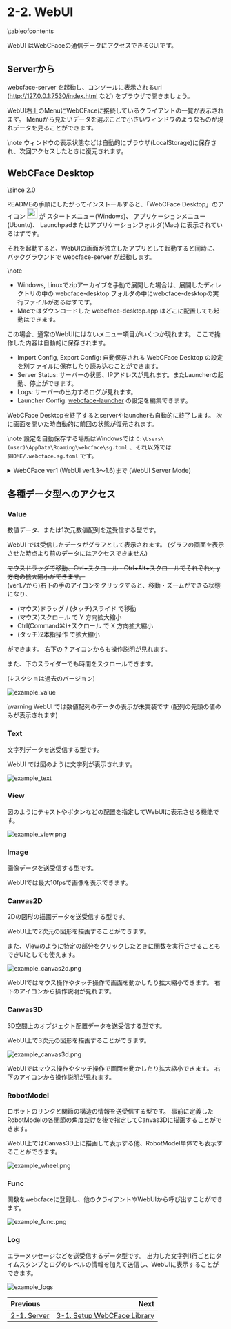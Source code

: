 # 2-2. WebUI

\tableofcontents

WebUI はWebCFaceの通信データにアクセスできるGUIです。

## Serverから

webcface-server を起動し、コンソールに表示されるurl (http://127.0.0.1:7530/index.html など) をブラウザで開きましょう。

WebUI右上のMenuにWebCFaceに接続しているクライアントの一覧が表示されます。
Menuから見たいデータを選ぶことで小さいウィンドウのようなものが現れデータを見ることができます。

\note
ウィンドウの表示状態などは自動的にブラウザ(LocalStorage)に保存され、次回アクセスしたときに復元されます。

## WebCFace Desktop

\since <span class="since-c">2.0</span>

READMEの手順にしたがってインストールすると、「WebCFace Desktop」のアイコン
<img src="https://raw.githubusercontent.com/na-trium-144/webcface-webui/main/public/icon.svg" height="24" />
が
スタートメニュー(Windows)、
アプリケーションメニュー(Ubuntu)、
Launchpadまたはアプリケーションフォルダ(Mac)
に表示されているはずです。

それを起動すると、WebUIの画面が独立したアプリとして起動すると同時に、バックグラウンドで webcface-server が起動します。

\note
* Windows, Linuxでzipアーカイブを手動で展開した場合は、展開したディレクトリの中の webcface-desktop フォルダの中にwebcface-desktopの実行ファイルがあるはずです。
* Macではダウンロードした webcface-desktop.app はどこに配置しても起動はできます。

この場合、通常のWebUIにはないメニュー項目がいくつか現れます。
ここで操作した内容は自動的に保存されます。

* Import Config, Export Config: 自動保存される WebCFace Desktop の設定を別ファイルに保存したり読み込むことができます。
* Server Status: サーバーの状態、IPアドレスが見れます。またLauncherの起動、停止ができます。
* Logs: サーバーの出力するログが見れます。
* Launcher Config: [webcface-launcher](./71_launcher.md) の設定を編集できます。

WebCFace Desktopを終了するとserverやlauncherも自動的に終了します。
次に画面を開いた時自動的に前回の状態が復元されます。

\note
設定を自動保存する場所はWindowsでは `C:\Users\(user)\AppData\Roaming\webcface\sg.toml` 、それ以外では `$HOME/.webcface.sg.toml` です。

<details><summary>WebCFace ver1 (WebUI ver1.3〜1.6)まで (WebUI Server Mode)</summary>

WebUIをブラウザーからではなくアプリとして開くと、バックグラウンドでいっしょにサーバーが起動します。

* Windowsではスタートメニューの WebCFace → WebCFace WebUI Server を起動してください。
* MacOSではREADMEにしたがってAppバンドルをダウンロードして起動してください

\note ソースコードとバイナリ配布はこのリポジトリではなく [webcface-webui](https://github.com/na-trium-144/webcface-webui) に含まれるので、ソースからビルドする場合または個別にダウンロードしたい場合はそちらを参照してください

</details>

<!--
    ## PlotJuggler

[plotjuggler-webcface-plugin](https://github.com/na-trium-144/plotjuggler-webcface-plugin) のREADMEにしたがってプラグインをビルドしてインストールすると、
[PlotJuggler](https://github.com/facontidavide/PlotJuggler) からWebCFaceのデータにアクセスできるようになります。
ビルド済みバイナリでの配布はしていません。

-->

## 各種データ型へのアクセス

### Value

数値データ、または1次元数値配列を送受信する型です。

WebUI では受信したデータがグラフとして表示されます。
(グラフの画面を表示させた時点より前のデータにはアクセスできません)

<del>マウスドラッグで移動、Ctrl+スクロール・Ctrl+Alt+スクロールでそれぞれx, y方向の拡大縮小ができます。</del>  
(ver1.7から)右下の手のアイコンをクリックすると、移動・ズームができる状態になり、

* (マウス)ドラッグ / (タッチ)スライド で移動
* (マウス)スクロール で Y 方向拡大縮小
* Ctrl(Command⌘)+スクロール で X 方向拡大縮小
* (タッチ)2本指操作 で拡大縮小

ができます。
右下の ? アイコンからも操作説明が見れます。

また、下のスライダーでも時間をスクロールできます。

(↓スクショは過去のバージョン)

![example_value](https://github.com/na-trium-144/webcface/raw/main/docs/images/example_value.png)

\warning WebUI では数値配列のデータの表示が未実装です (配列の先頭の値のみが表示されます)

### Text

文字列データを送受信する型です。

WebUI では図のように文字列が表示されます。

![example_text](https://github.com/na-trium-144/webcface/raw/main/docs/images/example_text.png)

### View
図のようにテキストやボタンなどの配置を指定してWebUIに表示させる機能です。

![example_view.png](https://github.com/na-trium-144/webcface/raw/main/docs/images/example_view.png)

### Image
画像データを送受信する型です。

WebUIでは最大10fpsで画像を表示できます。

### Canvas2D
2Dの図形の描画データを送受信する型です。

WebUI上で2次元の図形を描画することができます。

また、Viewのように特定の部分をクリックしたときに関数を実行させることもできUIとしても使えます。

![example_canvas2d.png](https://github.com/na-trium-144/webcface/raw/main/docs/images/example_canvas2d.png)

WebUIではマウス操作やタッチ操作で画面を動かしたり拡大縮小できます。
右下のアイコンから操作説明が見れます。

### Canvas3D
3D空間上のオブジェクト配置データを送受信する型です。

WebUI上で3次元の図形を描画することができます。

![example_canvas3d.png](https://github.com/na-trium-144/webcface/raw/main/docs/images/example_canvas3d.png)

WebUIではマウス操作やタッチ操作で画面を動かしたり拡大縮小できます。
右下のアイコンから操作説明が見れます。

### RobotModel

ロボットのリンクと関節の構造の情報を送受信する型です。
事前に定義したRobotModelの各関節の角度だけを後で指定してCanvas3Dに描画することができます。

WebUI上ではCanvas3D上に描画して表示する他、RobotModel単体でも表示することができます。

![example_wheel.png](https://github.com/na-trium-144/webcface/raw/main/docs/images/example_wheel.png)

### Func
関数をwebcfaceに登録し、他のクライアントやWebUIから呼び出すことができます。

![example_func.png](https://github.com/na-trium-144/webcface/raw/main/docs/images/example_func.png)

### Log
エラーメッセージなどを送受信するデータ型です。
出力した文字列1行ごとにタイムスタンプとログのレベルの情報を加えて送信し、WebUIに表示することができます。

![example_logs](https://github.com/na-trium-144/webcface/raw/main/docs/images/example_logs.png)

<div class="section_buttons">

| Previous |     Next |
|:---------|---------:|
| [2-1. Server](21_server.md) | [3-1. Setup WebCFace Library](31_setup.md) |

</div>
